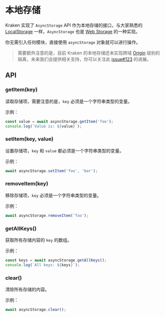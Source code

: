 # 本地存储

Kraken 实现了 `AsyncStorage` API 作为本地存储的接口，与大家熟悉的 [LocalStorage](https://developer.mozilla.org/zh-CN/docs/Web/API/Window/localStorage) 一样，`AsyncStorage` 也是 [Web Storage](https://www.w3.org/TR/webstorage/) 的一种实现。

你无需引入任何模块，直接使用 `asyncStorage` 对象就可以进行操作。

> 需要额外注意的是，目前 Kraken 的本地存储还未实现跨域 [Origin](https://developer.mozilla.org/zh-CN/docs/Glossary/Origin) 级别的隔离，未来我们会提供相关支持，你可以关注此 [issue#123](https://github.com/openkraken/kraken/issues/127) 的进展。

## API

### getItem(key)

读取存储项，需要注意的是，`key` 必须是一个字符串类型的变量。

示例：

```js
const value = await asyncStorage.getItem('foo');
console.log(`Value is: ${value}`);
```

### setItem(key, value)

设置存储项，`key` 和 `value` 都必须是一个字符串类型的变量。

示例：

```js
await asyncStorage.setItem('foo', 'bar');
```

### removeItem(key)

移除存储项，`key` 必须是一个字符串类型的变量。

示例：

```js
await asyncStorage.removeItem('foo');
```

### getAllKeys()

获取所有存储内容的 `key` 的数组。

示例：

```js
const keys = await asyncStorage.getAllKeys();
console.log(`All keys: ${keys}`);
```

### clear()

清除所有存储的内容。

示例：

```js
await asyncStorage.clear();
```
